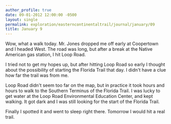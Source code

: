```yaml
---
author_profile: true
date: 09-01-2012 12:00:00 -0500
layout: single
permalink: exploration/easterncontinentaltrail/journal/january/09
title: January 9
---
```

Wow, what a walk today. Mr. Jones dropped me off early at Coopertown and I headed West. The road was long, but after a break at the Native American gas station, I hit Loop Road.

I tried not to get my hopes up, but after hitting Loop Road so early I thought about the possibility of starting the Florida Trail that day. I didn't have a clue how far the trail was from me.

Loop Road didn't seem too far on the map, but in practice it took hours and hours to walk to the Southern Terminus of the Florida Trail. I was lucky to get water at the Loop Road Environmental Education Center, and kept walking. It got dark and I was still looking for the start of the Florida Trail.

Finally I spotted it and went to sleep right there. Tomorrow I would hit a real trail.
